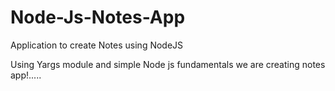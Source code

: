 # Node-Js-Notes-App
Application to create Notes using NodeJS

Using Yargs module and simple Node js fundamentals we are creating notes app!.....
